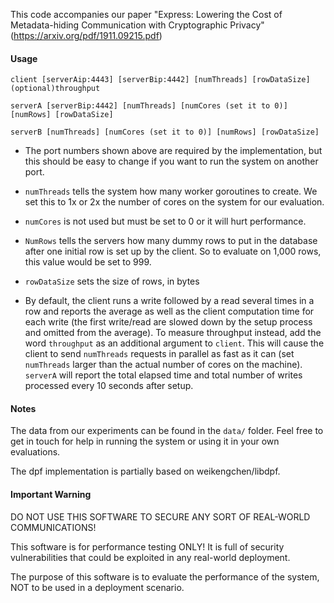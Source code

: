 This code accompanies our paper "Express: Lowering the Cost of Metadata-hiding Communication with Cryptographic Privacy" (https://arxiv.org/pdf/1911.09215.pdf)

#### Usage

```
client [serverAip:4443] [serverBip:4442] [numThreads] [rowDataSize] (optional)throughput

serverA [serverBip:4442] [numThreads] [numCores (set it to 0)] [numRows] [rowDataSize]

serverB [numThreads] [numCores (set it to 0)] [numRows] [rowDataSize]

```

- The port numbers shown above are required by the implementation, but this should be easy to change if you want to run the system on another port.

- `numThreads` tells the system how many worker goroutines to create. We set this to 1x or 2x the number of cores on the system for our evaluation.

- `numCores` is not used but must be set to 0 or it will hurt performance.

- `NumRows` tells the servers how many dummy rows to put in the database after one initial row is set up by the client. So to evaluate on 1,000 rows, this value would be set to 999.

- `rowDataSize` sets the size of rows, in bytes

- By default, the client runs a write followed by a read several times in a row and reports the average as well as the client computation time for each write (the first write/read are slowed down by the setup process and omitted from the average). To measure throughput instead, add the word `throughput` as an additional argument to `client`. This will cause the client to send `numThreads` requests in parallel as fast as it can (set `numThreads` larger than the actual number of cores on the machine). `serverA` will report the total elapsed time and total number of writes processed every 10 seconds after setup.

#### Notes

The data from our experiments can be found in the `data/` folder. Feel free to get in touch for help in running the system or using it in your own evaluations.

The dpf implementation is partially based on weikengchen/libdpf.

#### Important Warning

DO NOT USE THIS SOFTWARE TO SECURE ANY SORT OF
REAL-WORLD COMMUNICATIONS!

This software is for performance testing ONLY!
It is full of security vulnerabilities that could
be exploited in any real-world deployment.

The purpose of this software is to evaluate
the performance of the system, NOT to be
used in a deployment scenario.
